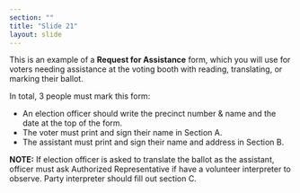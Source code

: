 ```yaml
---
section: ""
title: "Slide 21"
layout: slide
---
```


This is an example of a **Request for Assistance** form, which you will use for voters needing assistance at the voting booth with reading, translating, or marking their ballot.

In total, 3 people must mark this form:

- An election officer should write the precinct number & name and the date at the top of the form.
- The voter must print and sign their name in Section A.
- The assistant must print and sign their name and address in Section B.

**NOTE:** If election officer is asked to translate the ballot as the assistant, officer must ask Authorized Representative if have a volunteer interpreter to observe. Party interpreter should fill out section C.